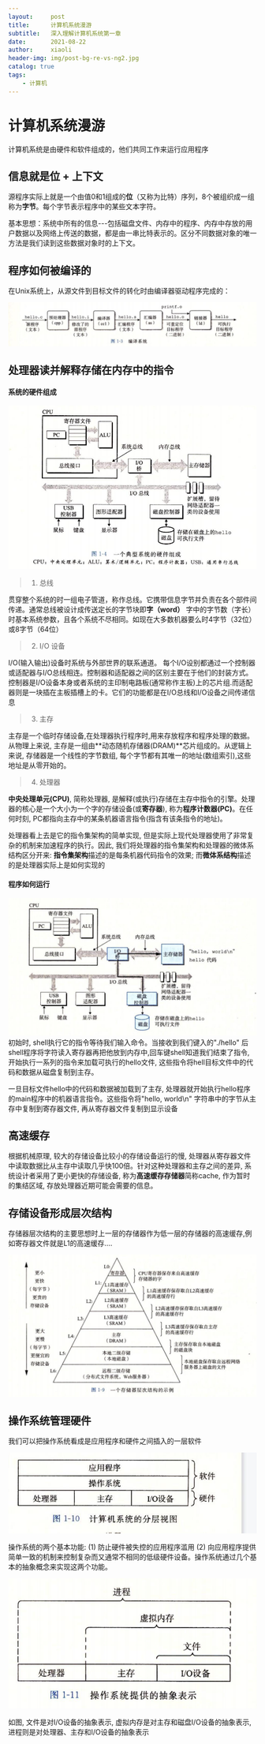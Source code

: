 ```yaml
---
layout:     post
title:      计算机系统漫游
subtitle:   深入理解计算机系统第一章
date:       2021-08-22
author:     xiaoli
header-img: img/post-bg-re-vs-ng2.jpg
catalog: true
tags:
    - 计算机
---
```


# 计算机系统漫游
计算机系统是由硬件和软件组成的，他们共同工作来运行应用程序

## 信息就是位 + 上下文
源程序实际上就是一个由值0和1组成的**位**（又称为比特）序列，8个被组织成一组称为**字节**。每个字节表示程序中的某些文本字符。

基本思想：系统中所有的信息---包括磁盘文件、内存中的程序、内存中存放的用户数据以及网络上传送的数据，都是由一串比特表示的。区分不同数据对象的唯一方法是我们读到这些数据对象时的上下文。

## 程序如何被编译的

在Unix系统上，从源文件到目标文件的转化时由编译器驱动程序完成的：

![](/computer-system/1-0.jpg)

## 处理器读并解释存储在内存中的指令

#### 系统的硬件组成

![](/computer-system/1-6.jpg)

> 1. 总线

贯穿整个系统的时一组电子管道，称作总线。它携带信息字节并负责在各个部件间传递。通常总线被设计成传送定长的字节块即**字（word）** 字中的字节数（字长）时基本系统参数，且各个系统不尽相同。如现在大多数机器要么时4字节（32位）或8字节（64位）

> 2. I/O 设备

I/O(输入输出)设备时系统与外部世界的联系通道。 每个I/O设别都通过一个控制器或适配器与I/O总线相连。控制器和适配器之间的区别主要在于他们的封装方式。控制器是I/O设备本身或者系统的主印制电路板(通常称作主板)上的芯片组.而适配器则是一块插在主板插槽上的卡。它们的功能都是在I/O总线和I/O设备之间传递信息

> 3. 主存

主存是一个临时存储设备,在处理器执行程序时,用来存放程序和程序处理的数据。从物理上来说, 主存是一组由**动态随机存储器(DRAM)**芯片组成的。从逻辑上来说, 存储器是一个线性的字节数组, 每个字节都有其唯一的地址(数组索引),这些地址是从零开始的。

> 4. 处理器

**中央处理单元(CPU)**, 简称处理器, 是解释(或执行)存储在主存中指令的引擎。处理器的核心是一个大小为一个字的存储设备(或**寄存器**), 称为**程序计数器(PC)**。在任何时刻, PC都指向主存中的某条机器语言指令(指含有该条指令的地址)。

处理器看上去是它的指令集架构的简单实现, 但是实际上现代处理器使用了非常复杂的机制来加速程序的执行。因此, 我们将处理器的指令集架构和处理器的微体系结构区分开来: **指令集架构**描述的是每条机器代码指令的效果; 而**微体系结构**描述的是处理器实际上是如何实现的

#### 程序如何运行

![](/computer-system/1-1.jpg)
初始时, shell执行它的指令等待我们输入命令。当接收到我们键入的"./hello" 后shell程序将字符读入寄存器再把他放到内存中,回车键shell知道我们结束了指令, 开始执行一系列的指令来加载可执行的hello文件, 这些指令将hell目标文件中的代码和数据从磁盘复制到主存。

一旦目标文件hello中的代码和数据被加载到了主存, 处理器就开始执行hello程序的main程序中的机器语言指令。这些指令将"hello, world\n" 字符串中的字节从主存中复制到寄存器文件, 再从寄存器文件复制到显示设备

## 高速缓存

根据机械原理, 较大的存储设备比较小的存储设备运行的慢, 处理器从寄存器文件中读取数据比从主存中读取几乎快100倍。针对这种处理器和主存之间的差异, 系统设计者采用了更小更快的存储设备, 称为**高速缓存存储器**简称cache, 作为暂时的集结区域, 存放处理器近期可能会需要的信息。

## 存储设备形成层次结构
存储器层次结构的主要思想时上一层的存储器作为低一层的存储器的高速缓存,例如寄存器文件就是L1的高速缓存....

![](/computer-system/1-4.jpg)

## 操作系统管理硬件
我们可以把操作系统看成是应用程序和硬件之间插入的一层软件

![](/computer-system/1-5.jpg)

操作系统的两个基本功能: (1) 防止硬件被失控的应用程序滥用 (2) 向应用程序提供简单一致的机制来控制复杂而又通常不相同的低级硬件设备。操作系统通过几个基本的抽象概念来实现这两个功能。

![](/computer-system/1-3.jpg)
 
如图, 文件是对I/O设备的抽象表示, 虚拟内存是对主存和磁盘I/O设备的抽象表示, 进程则是对处理器、主存和I/O设备的抽象表示
